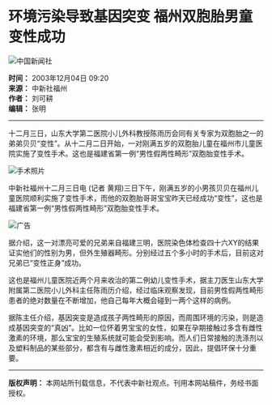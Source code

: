 # 环境污染导致基因突变 福州双胞胎男童变性成功

![中国新闻社](/images/logo2.gif)

**时间：** 2003年12月04日 09:20  
**来源：** 中新社福州  
**作者：** 刘可耕  
**编辑：** 张明

---

十二月三日，山东大学第二医院小儿外科教授陈雨历会同有关专家为双胞胎之一的弟弟贝贝“变性”。从十二月二日开始，一对刚满五岁的双胞胎儿童在福州市儿童医院实施了变性手术。这也是福建省第一例“男性假两性畸形”双胞胎变性手术。

![手术照片](/n/2003-12-04/26/_1070500847_bb.jpg)

中新社福州十二月三日电 (记者 黄翔)三日下午，刚满五岁的小男孩贝贝在福州儿童医院顺利实施了变性手术，而他的双胞胎哥哥宝宝昨天已经成功“变性”，这也是福建省第一例“男性假两性畸形”双胞胎变性手术。

![广告](http://61.135.142.194/ad/360x300.gif)

据介绍，这一对漂亮可爱的兄弟来自福建三明，医院染色体检查四十六XY的结果证实他们的性别为男，但外生殖器畸形。分别经过五个多小时的手术后，目前这对兄弟已“变性正身”成功。

这也是福州儿童医院近两个月来收治的第二例幼儿变性手术，据主刀医生山东大学附属第二医院小儿外科主任陈雨历介绍，经过临床观察发现，目前男性假两性畸形患者的绝对数量在不断增加，他自己每年大概会碰到一两个这样的病例。

据陈主任介绍，基因突变是造成孩子两性畸形的原因，而周围环境的污染，则是造成基因突变的“真凶”。比如一位怀着男宝宝的女性，如果在孕期接触过多含有雌性激素的环境，那么宝宝的生殖系统就可能会受到影响。而人们日常接触的洗涤剂以及塑料制品的某些部分，都含有与雌性激素相近的成分，因此，提倡环保十分重要。

---

**版权声明：** 本网站所刊载信息，不代表中新社观点。刊用本网站稿件，务经书面授权。